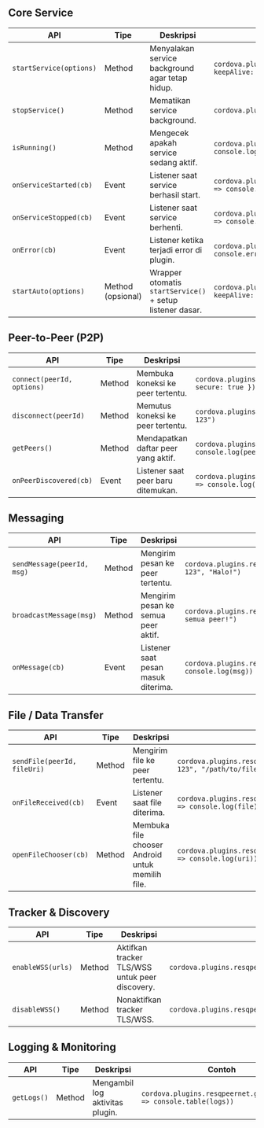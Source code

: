 ## Core Service

| API                     | Tipe              | Deskripsi                                                 | Contoh                                                                          |
| ----------------------- | ----------------- | --------------------------------------------------------- | ------------------------------------------------------------------------------- |
| `startService(options)` | Method            | Menyalakan service background agar tetap hidup.           | `cordova.plugins.resqpeernet.startService({ keepAlive: true })`                       |
| `stopService()`         | Method            | Mematikan service background.                             | `cordova.plugins.resqpeernet.stopService()`                                           |
| `isRunning()`           | Method            | Mengecek apakah service sedang aktif.                     | `cordova.plugins.resqpeernet.isRunning(status => console.log(status))`                |
| `onServiceStarted(cb)`  | Event             | Listener saat service berhasil start.                     | `cordova.plugins.resqpeernet.onServiceStarted(() => console.log("Service aktif"))`    |
| `onServiceStopped(cb)`  | Event             | Listener saat service berhenti.                           | `cordova.plugins.resqpeernet.onServiceStopped(() => console.log("Service berhenti"))` |
| `onError(cb)`           | Event             | Listener ketika terjadi error di plugin.                  | `cordova.plugins.resqpeernet.onError(err => console.error(err))`                      |
| `startAuto(options)`    | Method (opsional) | Wrapper otomatis `startService()` + setup listener dasar. | `cordova.plugins.resqpeernet.startAuto({ keepAlive: true })`                          |


## Peer-to-Peer (P2P)

| API                        | Tipe   | Deskripsi                           | Contoh                                                              |
| -------------------------- | ------ | ----------------------------------- | ------------------------------------------------------------------- |
| `connect(peerId, options)` | Method | Membuka koneksi ke peer tertentu.   | `cordova.plugins.resqpeernet.connect("peer-123", { secure: true })`       |
| `disconnect(peerId)`       | Method | Memutus koneksi ke peer tertentu.   | `cordova.plugins.resqpeernet.disconnect("peer-123")`                      |
| `getPeers()`               | Method | Mendapatkan daftar peer yang aktif. | `cordova.plugins.resqpeernet.getPeers(peers => console.log(peers))`       |
| `onPeerDiscovered(cb)`     | Event  | Listener saat peer baru ditemukan.  | `cordova.plugins.resqpeernet.onPeerDiscovered(peer => console.log(peer))` |

## Messaging

| API                        | Tipe   | Deskripsi                           | Contoh                                                       |
| -------------------------- | ------ | ----------------------------------- | ------------------------------------------------------------ |
| `sendMessage(peerId, msg)` | Method | Mengirim pesan ke peer tertentu.    | `cordova.plugins.resqpeernet.sendMessage("peer-123", "Halo!")`     |
| `broadcastMessage(msg)`    | Method | Mengirim pesan ke semua peer aktif. | `cordova.plugins.resqpeernet.broadcastMessage("Halo semua peer!")` |
| `onMessage(cb)`            | Event  | Listener saat pesan masuk diterima. | `cordova.plugins.resqpeernet.onMessage(msg => console.log(msg))`   |

## File / Data Transfer

| API                         | Tipe   | Deskripsi                                        | Contoh                                                            |
| --------------------------- | ------ | ------------------------------------------------ | ----------------------------------------------------------------- |
| `sendFile(peerId, fileUri)` | Method | Mengirim file ke peer tertentu.                  | `cordova.plugins.resqpeernet.sendFile("peer-123", "/path/to/file")`     |
| `onFileReceived(cb)`        | Event  | Listener saat file diterima.                     | `cordova.plugins.resqpeernet.onFileReceived(file => console.log(file))` |
| `openFileChooser(cb)`       | Method | Membuka file chooser Android untuk memilih file. | `cordova.plugins.resqpeernet.openFileChooser(uri => console.log(uri))`  |

## Tracker & Discovery

| API               | Tipe   | Deskripsi                                      | Contoh                                                           |
| ----------------- | ------ | ---------------------------------------------- | ---------------------------------------------------------------- |
| `enableWSS(urls)` | Method | Aktifkan tracker TLS/WSS untuk peer discovery. | `cordova.plugins.resqpeernet.enableWSS(["wss://tracker.example.com"])` |
| `disableWSS()`    | Method | Nonaktifkan tracker TLS/WSS.                   | `cordova.plugins.resqpeernet.disableWSS()`                             |

## Logging & Monitoring

| API         | Tipe   | Deskripsi                       | Contoh                                                       |
| ----------- | ------ | ------------------------------- | ------------------------------------------------------------ |
| `getLogs()` | Method | Mengambil log aktivitas plugin. | `cordova.plugins.resqpeernet.getLogs(logs => console.table(logs))` |

